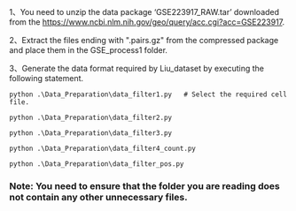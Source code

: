 1、You need to unzip the data package ‘GSE223917_RAW.tar’ downloaded from the https://www.ncbi.nlm.nih.gov/geo/query/acc.cgi?acc=GSE223917.

2、Extract the files ending with ".pairs.gz" from the compressed package and place them in the GSE_process1 folder.

3、Generate the data format required by Liu_dataset by executing the following statement.
```
python .\Data_Preparation\data_filter1.py   # Select the required cell file.
```
```
python .\Data_Preparation\data_filter2.py  
```
```
python .\Data_Preparation\data_filter3.py  
```
```
python .\Data_Preparation\data_filter4_count.py  
```
```
python .\Data_Preparation\data_filter_pos.py  
```

### Note: You need to ensure that the folder you are reading does not contain any other unnecessary files.
